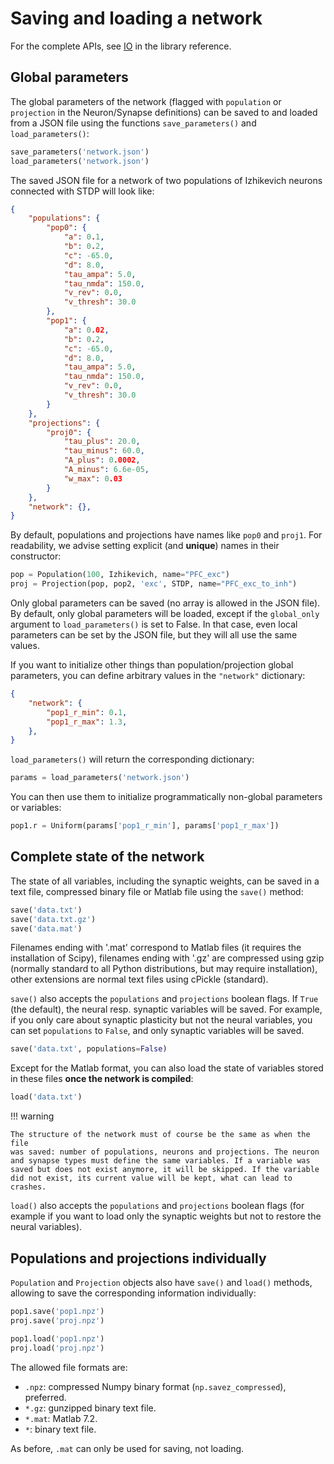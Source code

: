 # Saving and loading a network

For the complete APIs, see [IO](../API/IO.md) in
the library reference.

## Global parameters

The global parameters of the network (flagged with `population` or
`projection` in the Neuron/Synapse definitions) can be saved to and
loaded from a JSON file using the functions `save_parameters()` and
`load_parameters()`:

```python
save_parameters('network.json')
load_parameters('network.json')
```

The saved JSON file for a network of two populations of Izhikevich
neurons connected with STDP will look like:

```json
{
    "populations": {
        "pop0": {
            "a": 0.1,
            "b": 0.2,
            "c": -65.0,
            "d": 8.0,
            "tau_ampa": 5.0,
            "tau_nmda": 150.0,
            "v_rev": 0.0,
            "v_thresh": 30.0
        },
        "pop1": {
            "a": 0.02,
            "b": 0.2,
            "c": -65.0,
            "d": 8.0,
            "tau_ampa": 5.0,
            "tau_nmda": 150.0,
            "v_rev": 0.0,
            "v_thresh": 30.0
        }
    },
    "projections": {
        "proj0": {
            "tau_plus": 20.0,
            "tau_minus": 60.0,
            "A_plus": 0.0002,
            "A_minus": 6.6e-05,
            "w_max": 0.03
        }
    },
    "network": {},
}
```

By default, populations and projections have names like `pop0` and
`proj1`. For readability, we advise setting explicit (and **unique**)
names in their constructor:

```python
pop = Population(100, Izhikevich, name="PFC_exc")
proj = Projection(pop, pop2, 'exc', STDP, name="PFC_exc_to_inh")
```

Only global parameters can be saved (no array is allowed in the JSON
file). By default, only global parameters will be loaded, except if the
`global_only` argument to `load_parameters()` is set to False. In that
case, even local parameters can be set by the JSON file, but they will
all use the same values.

If you want to initialize other things than population/projection global
parameters, you can define arbitrary values in the `"network"`
dictionary:

```json
{
    "network": {
        "pop1_r_min": 0.1,
        "pop1_r_max": 1.3,
    },
}
```

`load_parameters()` will return the corresponding dictionary:

```python
params = load_parameters('network.json')
```

You can then use them to initialize programmatically non-global
parameters or variables:

```python
pop1.r = Uniform(params['pop1_r_min'], params['pop1_r_max'])
```

## Complete state of the network

The state of all variables, including the synaptic weights, can be saved
in a text file, compressed binary file or Matlab file using the `save()`
method:

```python
save('data.txt')
save('data.txt.gz')
save('data.mat')
```

Filenames ending with \'.mat\' correspond to Matlab files (it requires
the installation of Scipy), filenames ending with \'.gz\' are compressed
using gzip (normally standard to all Python distributions, but may
require installation), other extensions are normal text files using
cPickle (standard).

`save()` also accepts the `populations` and `projections` boolean flags.
If `True` (the default), the neural resp. synaptic variables will be
saved. For example, if you only care about synaptic plasticity but not
the neural variables, you can set `populations` to `False`, and only
synaptic variables will be saved.

```python
save('data.txt', populations=False)
```

Except for the Matlab format, you can also load the state of variables
stored in these files **once the network is compiled**:

```python
load('data.txt')
```

!!! warning

    The structure of the network must of course be the same as when the file
    was saved: number of populations, neurons and projections. The neuron
    and synapse types must define the same variables. If a variable was
    saved but does not exist anymore, it will be skipped. If the variable
    did not exist, its current value will be kept, what can lead to crashes.


`load()` also accepts the `populations` and `projections` boolean flags
(for example if you want to load only the synaptic weights but not to
restore the neural variables).

## Populations and projections individually

`Population` and `Projection` objects also have `save()` and `load()`
methods, allowing to save the corresponding information individually:

```python
pop1.save('pop1.npz')
proj.save('proj.npz')

pop1.load('pop1.npz')
proj.load('proj.npz')
```

The allowed file formats are:

-   `.npz`: compressed Numpy binary format (`np.savez_compressed`),
    preferred.
-   `*.gz`: gunzipped binary text file.
-   `*.mat`: Matlab 7.2.
-   `*`: binary text file.

As before, `.mat` can only be used for saving, not loading.
